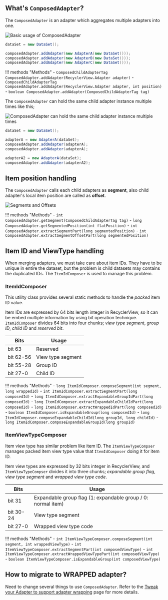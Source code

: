 
## What's `ComposedAdapter`?

The `ComposedAdapter` is an adapter which aggregates multiple adapters into one.

![Basic usage of ComposedAdapter](/images/block-diagram-composed-adapter.png)

```java
dataSet = new DataSet();

composedAdapter.addAdapter(new AdapterA(new DataSet()));
composedAdapter.addAdapter(new AdapterB(new DataSet()));
composedAdapter.addAdapter(new AdapterC(new DataSet()));
```


!!! methods "Methods"
    - `ComposedChildAdapterTag ComposedAdapter.addAdapter(RecyclerView.Adapter adapter)`
    - `ComposedChildAdapterTag ComposedAdapter.addAdapter(RecyclerView.Adapter adapter, int position)`
    - `boolean ComposedAdapter.addAdapter(ComposedChildAdapterTag tag)`


The `ComposedAdapter` can hold the same child adapter instance multiple times like this;

![ComposedAdapter can hold the same child adapter instance multiple times](/images/block-diagram-composed-adapter-2.png)

```java
dataSet = new DataSet();

adapterA = new AdapterA(dataSet);
composedAdapter.addAdapter(adapterA);
composedAdapter.addAdapter(adapterA);

adapterA2 = new AdapterA(dataSet);
composedAdapter.addAdapter(adapterA2);
```

## Item position handling

The `ComposedAdapter` calls each child adapters as **segment**, also child adapter's local item position are called as **offset**.

![Segments and Offsets](/images/block-diagram-composed-adapter-3.png)

!!! methods "Methods"
    - `int ComposedAdapter.getSegment(ComposedChildAdapterTag tag)`
    - `long ComposedAdapter.getSegmentedPosition(int flatPosition)`
    - `int ComposedAdapter.extractSegmentPart(long segmentedPosition)`
    - `int ComposedAdapter.extractSegmentOffsetPart(long segmentedPosition)`


## Item ID and ViewType handling

When merging adapters, we must take care about item IDs. They have to be unique in entire the dataset, but the problem is child datasets may contains the duplicated IDs. The `ItemIdComposer` is used to manage this problem.

### ItemIdComposer

This utility class provides several static methods to handle the *packed* item ID value.

Item IDs are expressed by 64 bits length integer in RecyclerView, so it can be embed multiple information by using bit operation technique. `ItemIdComposer` divides 64 bits into four chunks; *view type segment*, *group ID*, *child ID* and *reserved bit*.

| Bits       | Usage             |
|------------|-------------------|
| bit 63     | Reserved          |
| bit 62-56  | View type segment |
| bit 55-28  | Group ID          |
| bit 27-0   | Child ID          |

!!! methods "Methods"
    - `long ItemIdComposer.composeSegment(int segment, long wrappedId)`
    - `int ItemIdComposer.extractSegmentPart(long composedId)`
    - `long ItemIdComposer.extractExpandableGroupIdPart(long composedId)`
    - `long ItemIdComposer.extractExpandableChildIdPart(long composedId)`
    - `long ItemIdComposer.extractWrappedIdPart(long composedId)`
    - `boolean ItemIdComposer.isExpandableGroup(long composedId)`
    - `long ItemIdComposer.composeExpandableChildId(long groupId, long childId)`
    - `long ItemIdComposer.composeExpandableGroupId(long groupId)`



### ItemViewTypeComposer

Item view type has similar problem like item ID. The `ItemViewTypeCompser` manages packed item view type value that `ItemIdComposer` doing it for item ID.

Item view types are expressed by 32 bits integer in RecyclerView, and `ItemViewTypeCompser` divides it into three chunks; *expandable group flag*, *view type segment* and *wrapped view type code*.


| Bits       | Usage                  |
|------------|------------------------|
| bit 31     | Expandable group flag  (1: expandable group / 0: normal item) |
| bit 30-24  | View type segment      |
| bit 27-0   | Wrapped view type code |

!!! methods "Methods"
    - `int ItemViewTypeComposer.composeSegment(int segment, int wrappedViewType)`
    - `int ItemViewTypeComposer.extractSegmentPart(int composedViewType)`
    - `int ItemViewTypeComposer.extractWrappedViewTypePart(int composedViewType)`
    - `boolean ItemViewTypeComposer.isExpandableGroup(int composedViewType)`


## How to migrate to **WRAPPED** adapter?

Need to change several things to use `ComposedAdapter`. Refer to the [Tweak your Adapter to support adapter wrapping](/wrapper-adapter/migrate-to-wrapped-adapter) page for more details.
